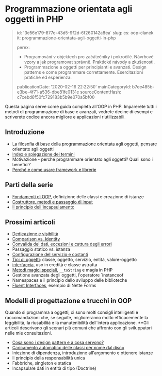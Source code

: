 Programmazione orientata agli oggetti in PHP
============================================

> id: '3e56e179-877c-43d5-9f2d-6f260142a8ea'
> slug:
> 	cs: oop-clanek
> 	it: programmazione-orientata-agli-oggetti-in-php
> 
> perex:
> 	- Programování v objektech pro začátečníky i pokročilé. Návrhové vzory a jak programovat správně. Praktické návody a zkušenosti.
> 	- Programmazione a oggetti per principianti e avanzati. Design patterns e come programmare correttamente. Esercitazioni pratiche ed esperienza.
> 
> publicationDate: '2020-02-16 22:22:50'
> mainCategoryId: b7ee485b-e3be-4f71-a536-dbe81fe0131e
> sourceContentHash: c7cebd6f50fc729183b5b9e070a5bf00

Questa pagina serve come guida completa all'OOP in PHP. Imparerete tutti i metodi di programmazione di base e avanzati, vedrete decine di esempi e scriverete codice ancora migliore e applicazioni riutilizzabili.

Introduzione
--------------------

- La <a href="/filosofia-oop">filosofia di base della programmazione orientata agli oggetti</a>, pensare orientato agli oggetti
- <a href="/oop-concepts">Index e spiegazione dei termini</a>
- Motivazione - perché programmare orientato agli oggetti? Quali sono i benefici?
- <a href="/proc-use-frameworks">Perché e come usare framework e librerie</a>

Parti della serie
------------

- <a href="/uvod-do-oop">Fondamenti di OOP</a>, definizione delle classi e creazione di istanze
- <a href="/methods-and-passing-input">Costruttore, metodi e passaggio di input</a>
- <a href="/incapsulamento">Il principio dell'incapsulamento</a>

Prossimi articoli
-------------------

- <a href="/dedicazione-e-visibilità">Dedicazione e visibilità</a>
- <a href="/comparison-vs-identity-oop">Comparison vs. Identity</a>
- <a href="/eccezioni">Convalida dei dati, eccezioni e cattura degli errori</a>
- Passaggio statico vs. istanza
- <a href="/servizio-configurazione">Configurazione del servizio e costanti</a>
- <a href="/object-types">Tipi di oggetti</a>: classe, oggetto, servizio, entità, valore-oggetto
- <a href="/interfaccia">interfaccia</a>, uso in eredità e classe astratta
- <a href="/magicke-methods-oop">Metodi magici speciali</a>, `__toString` e magia in PHP
- Gestione avanzata degli oggetti, l'operatore `instanceof
- Namespaces e il principio dello sviluppo delle biblioteche
- <a href="/fluent-interfaces">Fluent Interfaces</a>, esempio di Nette Forms

Modelli di progettazione e trucchi in OOP
----------------------------

Quando si programma a oggetti, ci sono molti consigli intelligenti e raccomandazioni che, se seguite, miglioreranno molto efficacemente la leggibilità, la riusabilità e la manutenibilità dell'intera applicazione. **Gli articoli descrivono gli scenari più comuni che affronto con gli sviluppatori nelle mie consultazioni.

- <a href="/design-patterns">Cosa sono i design pattern e a cosa servono?
- <a href="/autoloading-trid">Caricamento automatico delle classi per nome dal disco</a>
- Iniezione di dipendenza, introduzione all'argomento e ottenere istanze
- Il principio della responsabilità unica
- Fabbriche, singleton e statica
- Incapsulare dati in entità di tipo (Doctrine)
